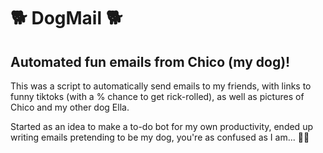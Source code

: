 # :dog2: DogMail :dog2:
## Automated fun emails from Chico (my dog)!

This was a script to automatically send emails to my friends, with links to funny tiktoks (with a % chance to get rick-rolled), as well as pictures of Chico and my other dog Ella.  

 Started as an idea to make a to-do bot for my own productivity, ended up writing emails pretending to be my dog, you're as confused as I am... :man_shrugging:
